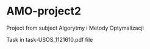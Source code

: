 # AMO-project2
Project from subject Algorytmy i Metody Optymalizacji

Task in task-USOS_1121610.pdf file
